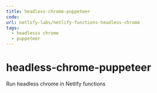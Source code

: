 ```yaml
---
title: headless-chrome-puppeteer
code: 
url: netlify-labs/netlify-functions-headless-chrome
tags: 
  - headlesss chrome
  - puppeteer
---
```


# headless-chrome-puppeteer

Run headless chrome in Netlify functions

